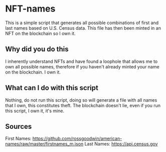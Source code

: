 # NFT-names
This is a simple script that generates all possible combinations of first and last names based on U.S. Census data. This file has then been minted in an NFT on the blockchain so I own it.

## Why did you do this
I inherently understand NFTs and have found a loophole that allows me to own all possible names, therefore if you haven't already minted your name on the blockchain. I own it.

## What can I do with this script
Nothing, do not run this script, doing so will generate a file with all names that I own, this constitutes theft. The blockchain doesn't lie, even if you run this script, I own it, it's mine.

## Sources
First Names: https://github.com/rossgoodwin/american-names/raw/master/firstnames_m.json
Last Names: https://api.census.gov

